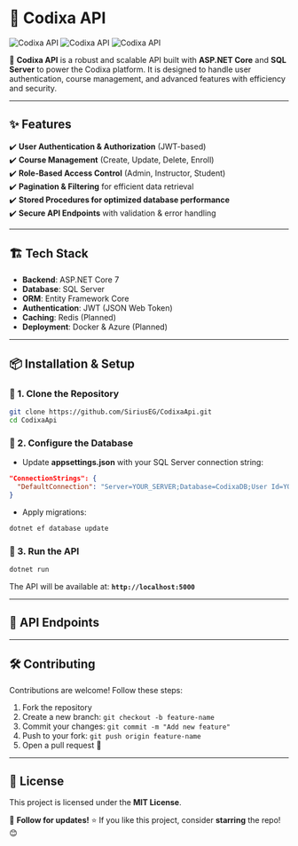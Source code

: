 # 🌟 Codixa API

![Codixa API](https://img.shields.io/badge/ASP.NET-Core-blue.svg)
![Codixa API](https://img.shields.io/badge/SQL-Server-red.svg)
![Codixa API](https://img.shields.io/badge/Status-Under%20Development-yellow.svg)

🚀 **Codixa API** is a robust and scalable API built with **ASP.NET Core** and **SQL Server** to power the Codixa platform. It is designed to handle user authentication, course management, and advanced features with efficiency and security.

---

## ✨ Features
✔️ **User Authentication & Authorization** (JWT-based)  
✔️ **Course Management** (Create, Update, Delete, Enroll)  
✔️ **Role-Based Access Control** (Admin, Instructor, Student)  
✔️ **Pagination & Filtering** for efficient data retrieval  
✔️ **Stored Procedures for optimized database performance**  
✔️ **Secure API Endpoints** with validation & error handling  

---

## 🏗️ Tech Stack
- **Backend**: ASP.NET Core 7  
- **Database**: SQL Server  
- **ORM**: Entity Framework Core  
- **Authentication**: JWT (JSON Web Token)  
- **Caching**: Redis (Planned)  
- **Deployment**: Docker & Azure (Planned)  

---

## 📦 Installation & Setup

### 🔹 1. Clone the Repository
```bash
git clone https://github.com/SiriusEG/CodixaApi.git
cd CodixaApi
```

### 🔹 2. Configure the Database
- Update **appsettings.json** with your SQL Server connection string:
```json
"ConnectionStrings": {
  "DefaultConnection": "Server=YOUR_SERVER;Database=CodixaDB;User Id=YOUR_USER;Password=YOUR_PASSWORD;"
}
```
- Apply migrations:
```bash
dotnet ef database update
```

### 🔹 3. Run the API
```bash
dotnet run
```
The API will be available at: **`http://localhost:5000`**

---

## 📜 API Endpoints

---

## 🛠️ Contributing
Contributions are welcome! Follow these steps:
1. Fork the repository  
2. Create a new branch: `git checkout -b feature-name`  
3. Commit your changes: `git commit -m "Add new feature"`  
4. Push to your fork: `git push origin feature-name`  
5. Open a pull request 🚀  

---

## 📄 License
This project is licensed under the **MIT License**.

📢 **Follow for updates!** ⭐ If you like this project, consider **starring** the repo! 😊

